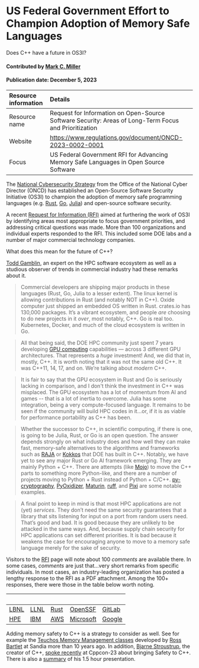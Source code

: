 # US Federal Government Effort to Champion Adoption of Memory Safe Languages
<!--deck text start-->
Does C++ have a future in OS3I?
<!--deck text end-->

#### Contributed by [Mark C. Miller](https://github.com/markcmiller86 "Mark C. Miller GitHub Profile")
#### Publication date: December 5, 2023

Resource information | Details 
:--- | :--- 
Resource name | Request for Information on Open-Source Software Security: Areas of Long-Term Focus and Prioritization
Website | https://www.regulations.gov/document/ONCD-2023-0002-0001
Focus | US Federal Government RFI for Advancing Memory Safe Languages in Open Source Software

The [National Cybersecurity Strategy](https://www.whitehouse.gov/wp-content/uploads/2023/03/National-Cybersecurity-Strategy-2023.pdf) from the Office of the National Cyber Director (ONCD) has established an Open-Source Software Security Initiative (OS3I) to champion the adoption of memory safe programming languages (e.g. [Rust](https://foundation.rust-lang.org), [Go](https://go.dev), [Julia](https://julialang.org)) and open-source software security.

A recent [Request for Information (RFI)](https://www.regulations.gov/document/ONCD-2023-0002-0001) aimed at furthering the work of OS3I by identifying areas most appropriate to focus government priorities, and addressing critical questions was made.
More than 100 organizations and individual experts responded to the RFI.
This included some DOE labs and a number of major commercial technology companies.

What does this mean for the future of C++?

[Todd Gamblin](https://github.com/tgamblin), an expert on the HPC software ecosystem as well as a studious observer of trends in commercial industry had these remarks about it.

> Commercial developers are shipping major products in these languages (Rust, Go, Julia to a lesser extent).
> The linux kernel is allowing contributions in Rust (and notably NOT in C++).
> Oxide computer just shipped an embedded OS written in Rust.
> crates.io has 130,000 packages.
> It’s a vibrant ecosystem, and people *are* choosing to do new projects in it *over*, most notably, C++.
> Go is real too.
> Kubernetes, Docker, and much of the cloud ecosystem is written in Go.
 
> All that being said, the DOE HPC community just spent 7 years developing [GPU computing](https://www.exascaleproject.org) capabilities — across 3 different GPU architectures.
> That represents a *huge* investment!
> And, we did that in, mostly, C++.
> It is worth noting that it was not the same old C++.
> It was C++11, 14, 17, and on.
> We’re talking about *modern* C++.
 
> It is fair to say that the GPU ecosystem in Rust and Go is seriously lacking in comparison, and I don't think the investment in C++ was misplaced.
> The GPU ecosystem has a lot of momentum from AI and games -- that is a lot of inertia to overcome.
> Julia has some integration, being a very compute-focused language.
> It remains to be seen if the community will build HPC codes in it...or, if it is as viable for performance portability as C++ has been.

> Whether the successor to C++, in scientific computing, if there is one, is going to be Julia, Rust, or Go is an open question.
> The answer depends strongly on what industry does and how well they can make fast, memory-safe alternatives to the algorithms and frameworks such as [RAJA](https://raja.readthedocs.io/en/develop/) or [Kokkos](https://kokkos.github.io) that DOE has built in C++.
> Notably, we have yet to see any major Rust or Go AI framework emerging.
> They are mainly Python + C++. There are attempts (like [Mojo](https://www.modular.com/mojo)) to move the C++ parts to something more Python-like, and there are a number of projects moving to Python + Rust instead of Python + C/C++.
> [py-cryptography](https://cryptography.io/en/latest/), [PyOxidizer](https://github.com/indygreg/PyOxidizer), [Maturin](https://github.com/PyO3/maturin), [ruff](https://github.com/astral-sh/ruff), and [Pixi](https://github.com/prefix-dev/pixi) are some notable examples.
 
> A final point to keep in mind is that most HPC applications are not (yet) *services*.
> They don’t need the same security guarantees that a library that sits listening for input on a port from random users need.
> That’s good and bad.
> It is good because they are unlikely to be attacked in the same ways.
> And, because supply chain security for HPC applications can set different priorities.
> It is bad because it weakens the case for encouraging anyone to move to a memory safe language merely for the sake of security.

Visitors to the [RFI](https://www.regulations.gov/document/ONCD-2023-0002-0001) page will note about 100 *comments* are available there.
In some cases, *comments* are just that...very short remarks from specific individuals.
In most cases, an industry-leading organization has posted a lengthy response to the RFI as a PDF attachment.
Among the 100+ responses, there were those in the table below worth noting.

&nbsp;|&nbsp;|&nbsp;|&nbsp;|&nbsp;
--- | --- | --- | --- | ---
[LBNL]|[LLNL]|[Rust]|[OpenSSF]|[GitLab]
[HPE]|[IBM]|[AWS]|[Microsoft]|[Google]|

[LBNL]: https://www.regulations.gov/comment/ONCD-2023-0002-0019
[LLNL]: https://www.regulations.gov/comment/ONCD-2023-0002-0080
[Rust]: https://www.regulations.gov/comment/ONCD-2023-0002-0045
[OpenSSF]: https://www.regulations.gov/comment/ONCD-2023-0002-0046 
[GitLab]: https://www.regulations.gov/comment/ONCD-2023-0002-0044 
[HPE]: https://www.regulations.gov/comment/ONCD-2023-0002-0029  
[IBM]: https://www.regulations.gov/comment/ONCD-2023-0002-0077
[AWS]: https://www.regulations.gov/comment/ONCD-2023-0002-0082
[Microsoft]: https://www.regulations.gov/comment/ONCD-2023-0002-0071
[Google]: https://www.regulations.gov/comment/ONCD-2023-0002-0074

Adding memory safety to C++ is a strategy to consider as well.
See for example the [Teuchos Memory Management classes](https://docs.trilinos.org/dev/packages/teuchos/doc/html/TeuchosMemoryManagementSAND.pdf) developed by [Ross Bartlet](https://github.com/bartlettroscoe) at Sandia more than 10 years ago.
In addition, [Bjarne Stroustrup](https://github.com/BjarneStroustrup), the creator of C++, [spoke recently](https://youtu.be/I8UvQKvOSSw?si=mSyWZzAkMOm5EnFR) at Cppcon-23 about bringing Safety to C++.
There is also a [summary](https://thenewstack.io/bjarne-stroustrups-plan-for-bringing-safety-to-c/) of his 1.5 hour presentation.

<!---
Publish: yes
Topics: Requirements, Software Engineering, Discussion and Question Sites
Pinned: no
RSS update: 2023-12-05
--->
